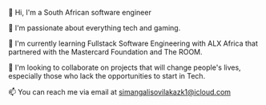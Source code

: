 👋 Hi, I'm a South African software engineer

👀 I'm passionate about everything tech and gaming.

🌱 I'm currently learning Fullstack Software Engineering with ALX Africa that partnered with the Mastercard Foundation and The ROOM.

💞️ I'm looking to collaborate on projects that will change people's lives, especially those who lack the opportunities to start in Tech.

📫 You can reach me via email at simangalisovilakazk1@icloud.com


<!---
TheCodingPantsula/TheCodingPantsula is a ✨ special ✨ repository because its `README.md` (this file) appears on your GitHub profile.
You can click the Preview link to take a look at your changes.
--->
